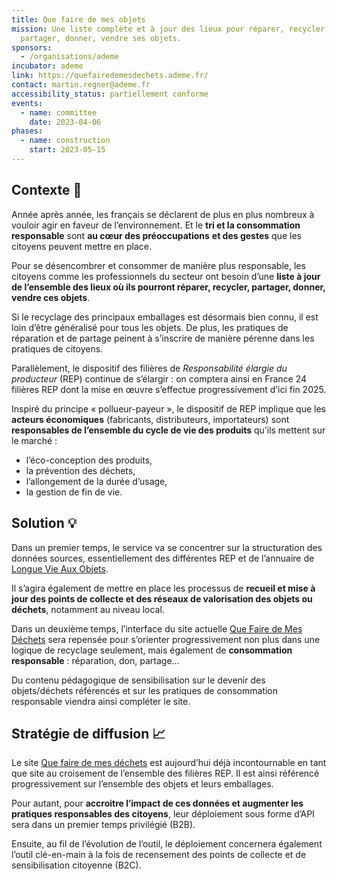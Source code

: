 ```yaml
---
title: Que faire de mes objets
mission: Une liste complète et à jour des lieux pour réparer, recycler,
  partager, donner, vendre ses objets.
sponsors:
  - /organisations/ademe
incubator: ademe
link: https://quefairedemesdechets.ademe.fr/
contact: martin.regner@ademe.fr
accessibility_status: partiellement conforme
events:
  - name: committee
    date: 2023-04-06
phases:
  - name: construction
    start: 2023-05-15
---
```

## Contexte 👀

Année après année, les français se déclarent de plus en plus nombreux à vouloir agir en faveur de l’environnement. Et le **tri et la consommation responsable** sont **au cœur des préoccupations** **et des gestes** que les citoyens peuvent mettre en place. 

Pour se désencombrer et consommer de manière plus responsable, les citoyens comme les professionnels du secteur ont besoin d’une **liste à jour de l’ensemble des lieux où ils pourront réparer, recycler, partager, donner, vendre ces objets**.

Si le recyclage des principaux emballages est désormais bien connu, il est loin d’être généralisé pour tous les objets. De plus, les pratiques de réparation et de partage peinent à s’inscrire de manière pérenne dans les pratiques de citoyens.

Parallèlement, le dispositif des filières de *Responsabilité élargie du producteur* (REP) continue de s’élargir : on comptera ainsi en France 24 filières REP dont la mise en œuvre s’effectue progressivement d’ici fin 2025.

Inspiré du principe « pollueur-payeur », le dispositif de REP implique que les **acteurs économiques** (fabricants, distributeurs, importateurs) sont **responsables de l’ensemble du cycle de vie des produits** qu’ils mettent sur le marché : 

* l’éco-conception des produits,
* la prévention des déchets,
* l’allongement de la durée d’usage,
* la gestion de fin de vie.

## Solution 💡

Dans un premier temps, le service va se concentrer sur la structuration des données sources, essentiellement des différentes REP et de l’annuaire de [Longue Vie Aux Objets](https://longuevieauxobjets.gouv.fr/). 

Il s’agira également de mettre en place les processus de **recueil et mise à jour des points de collecte et des réseaux de valorisation des objets ou déchets**, notamment au niveau local.

Dans un deuxième temps, l’interface du site actuelle [Que Faire de Mes Déchets](https://quefairedemesdechets.ademe.fr/) sera repensée pour s’orienter progressivement non plus dans une logique de recyclage seulement, mais également de **consommation responsable** : réparation, don, partage…

Du contenu pédagogique de sensibilisation sur le devenir des objets/déchets référencés et sur les pratiques de consommation responsable viendra ainsi compléter le site.

## Stratégie de diffusion 📈

Le site [Que faire de mes déchets](https://quefairedemesdechets.ademe.fr/) est aujourd’hui déjà incontournable en tant que site au croisement de l’ensemble des filières REP. Il est ainsi référencé progressivement sur l’ensemble des objets et leurs emballages.

Pour autant, pour **accroitre l’impact de ces données et augmenter les pratiques responsables des citoyens**, leur déploiement sous forme d’API sera dans un premier temps privilégié (B2B).

Ensuite, au fil de l’évolution de l’outil, le déploiement concernera également l’outil clé-en-main à la fois de recensement des points de collecte et de sensibilisation citoyenne (B2C).
